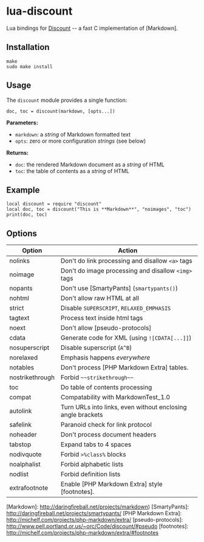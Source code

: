 lua-discount
============
Lua bindings for [Discount] -- a fast C implementation of [Markdown].

Installation
------------

    make
    sudo make install

Usage
-----

The `discount` module provides a single function:

    doc, toc = discount(markdown, [opts...])

**Parameters:**

* `markdown`: a *string* of Markdown formatted text
* `opts`: zero or more configuration *strings* (see below)

**Returns:**

* `doc`: the rendered Markdown document as a *string* of HTML
* `toc`: the table of contents as a *string* of HTML

Example
-------

    local discount = require "discount"
    local doc, toc = discount("This is **Markdown**", "noimages", "toc")
    print(doc, toc)

Options
-------

Option          | Action
----------------|------------------------------------------
nolinks         | Don't do link processing and disallow `<a>` tags
noimage         | Don't do image processing and disallow `<img>` tags
nopants         | Don't use [SmartyPants] (`smartypants()`)
nohtml          | Don't allow raw HTML at all
strict          | Disable `SUPERSCRIPT`, `RELAXED_EMPHASIS`
tagtext         | Process text inside html tags
noext           | Don't allow [pseudo-protocols]
cdata           | Generate code for XML (using `![CDATA[...]]`)
nosuperscript   | Disable superscript (`A^B`)
norelaxed       | Emphasis happens _everywhere_
notables        | Don't process [PHP Markdown Extra] tables.
nostrikethrough | Forbid `~~strikethrough~~`
toc             | Do table of contents processing
compat          | Compatability with MarkdownTest_1.0
autolink        | Turn URLs into links, even without enclosing angle brackets
safelink        | Paranoid check for link protocol
noheader        | Don't process document headers
tabstop         | Expand tabs to 4 spaces
nodivquote      | Forbid `>%class%` blocks
noalphalist     | Forbid alphabetic lists
nodlist         | Forbid definition lists
extrafootnote   | Enable [PHP Markdown Extra] style [footnotes].


[Discount]: http://www.pell.portland.or.us/~orc/Code/discount/
[Markdown]: http://daringfireball.net/projects/markdown)
[SmartyPants]: http://daringfireball.net/projects/smartypants/
[PHP Markdown Extra]: http://michelf.com/projects/php-markdown/extra/
[pseudo-protocols]: http://www.pell.portland.or.us/~orc/Code/discount/#pseudo
[footnotes]: http://michelf.com/projects/php-markdown/extra/#footnotes
